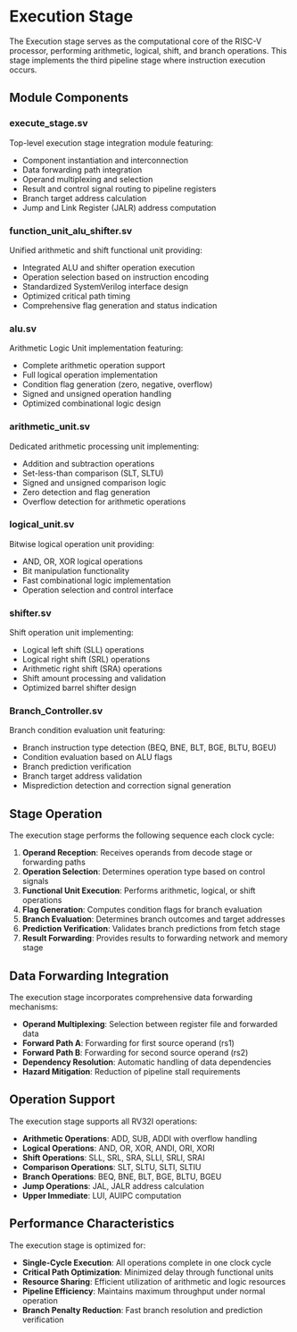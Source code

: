 # Execution Stage

The Execution stage serves as the computational core of the RISC-V processor, performing arithmetic, logical, shift, and branch operations. This stage implements the third pipeline stage where instruction execution occurs.

## Module Components

### execute_stage.sv

Top-level execution stage integration module featuring:
- Component instantiation and interconnection
- Data forwarding path integration
- Operand multiplexing and selection
- Result and control signal routing to pipeline registers
- Branch target address calculation
- Jump and Link Register (JALR) address computation

### function_unit_alu_shifter.sv

Unified arithmetic and shift functional unit providing:
- Integrated ALU and shifter operation execution
- Operation selection based on instruction encoding
- Standardized SystemVerilog interface design
- Optimized critical path timing
- Comprehensive flag generation and status indication

### alu.sv

Arithmetic Logic Unit implementation featuring:
- Complete arithmetic operation support
- Full logical operation implementation
- Condition flag generation (zero, negative, overflow)
- Signed and unsigned operation handling
- Optimized combinational logic design

### arithmetic_unit.sv

Dedicated arithmetic processing unit implementing:
- Addition and subtraction operations
- Set-less-than comparison (SLT, SLTU)
- Signed and unsigned comparison logic
- Zero detection and flag generation
- Overflow detection for arithmetic operations

### logical_unit.sv

Bitwise logical operation unit providing:
- AND, OR, XOR logical operations
- Bit manipulation functionality
- Fast combinational logic implementation
- Operation selection and control interface

### shifter.sv

Shift operation unit implementing:
- Logical left shift (SLL) operations
- Logical right shift (SRL) operations  
- Arithmetic right shift (SRA) operations
- Shift amount processing and validation
- Optimized barrel shifter design

### Branch_Controller.sv

Branch condition evaluation unit featuring:
- Branch instruction type detection (BEQ, BNE, BLT, BGE, BLTU, BGEU)
- Condition evaluation based on ALU flags
- Branch prediction verification
- Branch target address validation
- Misprediction detection and correction signal generation

## Stage Operation

The execution stage performs the following sequence each clock cycle:

1. **Operand Reception**: Receives operands from decode stage or forwarding paths
2. **Operation Selection**: Determines operation type based on control signals
3. **Functional Unit Execution**: Performs arithmetic, logical, or shift operations
4. **Flag Generation**: Computes condition flags for branch evaluation
5. **Branch Evaluation**: Determines branch outcomes and target addresses
6. **Prediction Verification**: Validates branch predictions from fetch stage
7. **Result Forwarding**: Provides results to forwarding network and memory stage

## Data Forwarding Integration

The execution stage incorporates comprehensive data forwarding mechanisms:

- **Operand Multiplexing**: Selection between register file and forwarded data
- **Forward Path A**: Forwarding for first source operand (rs1)
- **Forward Path B**: Forwarding for second source operand (rs2)
- **Dependency Resolution**: Automatic handling of data dependencies
- **Hazard Mitigation**: Reduction of pipeline stall requirements

## Operation Support

The execution stage supports all RV32I operations:

- **Arithmetic Operations**: ADD, SUB, ADDI with overflow handling
- **Logical Operations**: AND, OR, XOR, ANDI, ORI, XORI  
- **Shift Operations**: SLL, SRL, SRA, SLLI, SRLI, SRAI
- **Comparison Operations**: SLT, SLTU, SLTI, SLTIU
- **Branch Operations**: BEQ, BNE, BLT, BGE, BLTU, BGEU
- **Jump Operations**: JAL, JALR address calculation
- **Upper Immediate**: LUI, AUIPC computation

## Performance Characteristics

The execution stage is optimized for:

- **Single-Cycle Execution**: All operations complete in one clock cycle
- **Critical Path Optimization**: Minimized delay through functional units
- **Resource Sharing**: Efficient utilization of arithmetic and logic resources
- **Pipeline Efficiency**: Maintains maximum throughput under normal operation
- **Branch Penalty Reduction**: Fast branch resolution and prediction verification
